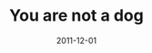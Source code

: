 ---
layout: base.njk
title : 'You are not a dog' 
view_title : 'You are not a dog' 
year : '2011' 
date : '2011-12-01' 
img_file : '/drawing/youarenotadog.png' 
html_file : 'youarenotadog' 
next_html : 'withoutyouidbenowhere.html' 
year_order : '48' 
permalink : "title/{{html_file}}.html"
---